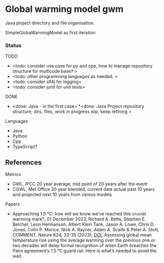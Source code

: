 # Global warming model gwm

Java project directory and file organisation.

SimpleGlobaWarmingModel as first iteration

### Status

TODO
* <todo: consider use case for py and cpp, how to manage repository structure for multicode base? >
* <todo: other programming languages as needed. >
* <todo: consider slf4j for logging>
* <todo: consider junit for unit tests>

DONE
* <done: Java - in the first case>
*<done: Java Project repository structure, dirs, files, work in progress wip, keep refining >

Languages
* Java
* Python
* Cpp
* TypeScript?

## References

Metrics
* GWL, IPCC 20 year average, mid point of 20 years after the event
* CGWL, Met Office 20 year blended, current date actual past 10 years and projected next 10 years from varous models

Papers
* Approaching 1.5 °C: how will we know we’ve reached this crucial warming mark?, 01 December 2023, Richard A. Betts, Stephen E. Belcher, Leon Hermanson, Albert Klein Tank, Jason A. Lowe, Chris D. Jones, Colin P. Morice, Nick A. Rayner, Adam A. Scaife & Peter A. Stott, COMMENT, Nature 624, 33-35 (2023), [DOI](https://doi.org/10.1038/d41586-023-03775-z), Assessing global mean temperature rise using the average warming over the previous one or two decades will delay formal recognition of when Earth breaches the Paris agreement’s 1.5 °C guard rail. Here is what’s needed to avoid the wait.
